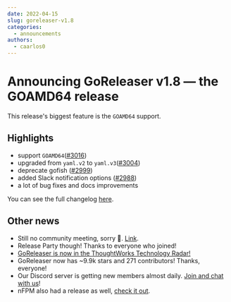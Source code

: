 ```yaml
---
date: 2022-04-15
slug: goreleaser-v1.8
categories:
  - announcements
authors:
  - caarlos0
---
```


# Announcing GoReleaser v1.8 — the GOAMD64 release

This release's biggest feature is the `GOAMD64` support.

<!-- more -->

## **Highlights**

- support `GOAMD64`([#3016](https://github.com/goreleaser/goreleaser/pull/3016))
- upgraded from `yaml.v2` to `yaml.v3`([#3004](https://github.com/goreleaser/goreleaser/pull/3004))
- deprecate gofish ([#2999](https://github.com/goreleaser/goreleaser/pull/2999))
- added Slack notification options ([#2988](https://github.com/goreleaser/goreleaser/pull/2988))
- a lot of bug fixes and docs improvements

You can see the full changelog [here](https://github.com/goreleaser/goreleaser/releases/tag/v1.8.0).

## **Other news**

- Still no community meeting, sorry 🫠. [Link](https://github.com/goreleaser/community/pull/2).
- Release Party though! Thanks to everyone who joined!
- [GoReleaser is now in the ThoughtWorks Technology Radar!](https://www.thoughtworks.com/radar/tools/goreleaser)
- GoReleaser now has ~9.9k stars and 271 contributors! Thanks, everyone!
- Our Discord server is getting new members almost daily. [Join and chat with us](https://discord.gg/RGEBtg8vQ6)!
- nFPM also had a release as well, [check it out](https://github.com/goreleaser/nfpm/releases).
